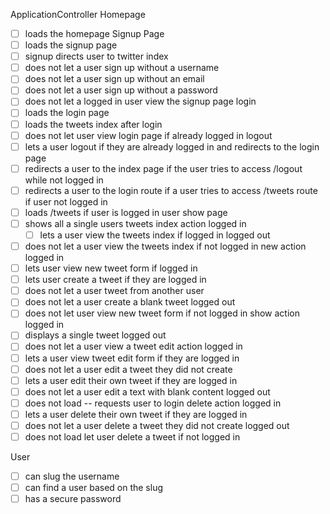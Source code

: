 ApplicationController
  Homepage
- [ ] loads the homepage
  Signup Page
- [ ] loads the signup page
- [ ] signup directs user to twitter index
- [ ] does not let a user sign up without a username
- [ ] does not let a user sign up without an email
- [ ] does not let a user sign up without a password
- [ ] does not let a logged in user view the signup page
  login
- [ ] loads the login page
- [ ] loads the tweets index after login
- [ ] does not let user view login page if already logged in
  logout
- [ ] lets a user logout if they are already logged in and redirects to the login page
- [ ] redirects a user to the index page if the user tries to access /logout while not logged in
- [ ] redirects a user to the login route if a user tries to access /tweets route if user not logged in
- [ ] loads /tweets if user is logged in
  user show page
- [ ] shows all a single users tweets
index action
  logged in
  - [ ] lets a user view the tweets index if logged in
  logged out
 - [ ] does not let a user view the tweets index if not logged in
  new action
    logged in
  - [ ] lets user view new tweet form if logged in
  - [ ] lets user create a tweet if they are logged in
  - [ ] does not let a user tweet from another user
  - [ ] does not let a user create a blank tweet
    logged out
  - [ ] does not let user view new tweet form if not logged in
  show action
    logged in
  - [ ] displays a single tweet
  logged out
  - [ ] does not let a user view a tweet
  edit action
    logged in
  - [ ] lets a user view tweet edit form if they are logged in
  - [ ] does not let a user edit a tweet they did not create
  - [ ] lets a user edit their own tweet if they are logged in
  - [ ] does not let a user edit a text with blank content
  logged out
  - [ ] does not load -- requests user to login
  delete action
    logged in
  - [ ] lets a user delete their own tweet if they are logged in
  - [ ] does not let a user delete a tweet they did not create
  logged out
  - [ ] does not load let user delete a tweet if not logged in

User
  - [ ] can slug the username
  - [ ] can find a user based on the slug
  - [ ] has a secure password
